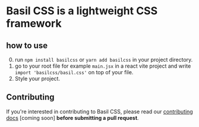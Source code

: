 # Basil CSS is a lightweight CSS framework

## how to use

0) run `npm install basilcss` or `yarn add basilcss` in your project directory.
1) go to your root file for example `main.jsx` in a react vite project and write `import 'basilcss/basil.css'` on top of your file.
2) Style your project.

## Contributing

If you're interested in contributing to Basil CSS, please read our [contributing docs](https://github.com/daniel-bergmann/basilcss) [coming soon] **before submitting a pull request**.
